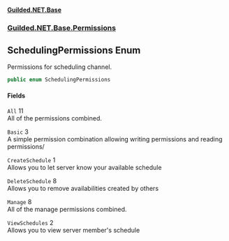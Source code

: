 #### [Guilded.NET.Base](Guilded_NET_Base.md 'Guilded.NET.Base')
### [Guilded.NET.Base.Permissions](Guilded_NET_Base.md#Guilded_NET_Base_Permissions 'Guilded.NET.Base.Permissions')
## SchedulingPermissions Enum
Permissions for scheduling channel.  
```csharp
public enum SchedulingPermissions

```
#### Fields
<a name='Guilded_NET_Base_Permissions_SchedulingPermissions_All'></a>
`All` 11  
All of the permissions combined.  
  
<a name='Guilded_NET_Base_Permissions_SchedulingPermissions_Basic'></a>
`Basic` 3  
A simple permission combination allowing writing permissions and reading permissions/  
  
<a name='Guilded_NET_Base_Permissions_SchedulingPermissions_CreateSchedule'></a>
`CreateSchedule` 1  
Allows you to let server know your available schedule  
  
<a name='Guilded_NET_Base_Permissions_SchedulingPermissions_DeleteSchedule'></a>
`DeleteSchedule` 8  
Allows you to remove availabilities created by others  
  
<a name='Guilded_NET_Base_Permissions_SchedulingPermissions_Manage'></a>
`Manage` 8  
All of the manage permissions combined.  
  
<a name='Guilded_NET_Base_Permissions_SchedulingPermissions_ViewSchedules'></a>
`ViewSchedules` 2  
Allows you to view server member's schedule  
  
